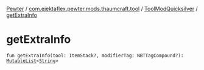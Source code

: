 [Pewter](../../index.md) / [com.ejektaflex.pewter.mods.thaumcraft.tool](../index.md) / [ToolModQuicksilver](index.md) / [getExtraInfo](./get-extra-info.md)

# getExtraInfo

`fun getExtraInfo(tool: ItemStack?, modifierTag: NBTTagCompound?): `[`MutableList`](https://kotlinlang.org/api/latest/jvm/stdlib/kotlin.collections/-mutable-list/index.html)`<`[`String`](https://kotlinlang.org/api/latest/jvm/stdlib/kotlin/-string/index.html)`>`